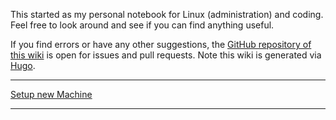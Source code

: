 This started as my personal notebook for Linux (administration) and coding.
Feel free to look around and see if you can find anything useful.

If you find errors or have any other suggestions, the [GitHub repository of this wiki](https://github.com/flyingapfopenguin/wiki) is open for issues and pull requests.
Note this wiki is generated via [Hugo](https://gohugo.io/).

***

[Setup new Machine](/setup)

***
